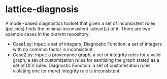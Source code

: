 # lattice-diagnosis
A model-based diagnostics toolset that given a set of inconsistent rules (policies) finds the minimal inconsistent subset(s) of it. 
There are two example cases in the current repository:
- Case1.py: Input: a set of integers; Diagnostic Function: a set of integers with no common factor is inconsistent
- Case2.py: Input: a provenance graph, a set of integrity rules for a valid graph, a set of customization rules for sanitizing the graph stated as a set of DLV rules. Diagnostic Function: a set of customization rules violating one (or more) integrity rule is inconsistent. 

